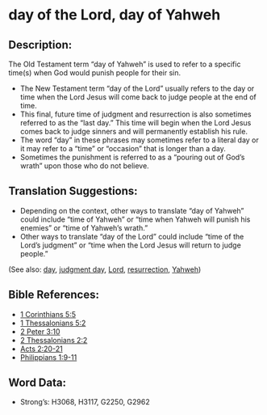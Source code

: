 # day of the Lord, day of Yahweh

## Description:

The Old Testament term “day of Yahweh” is used to refer to a specific time(s) when God would punish people for their sin.

* The New Testament term “day of the Lord” usually refers to the day or time when the Lord Jesus will come back to judge people at the end of time.
* This final, future time of judgment and resurrection is also sometimes referred to as the “last day.” This time will begin when the Lord Jesus comes back to judge sinners and will permanently establish his rule.
* The word “day” in these phrases may sometimes refer to a literal day or it may refer to a “time” or “occasion” that is longer than a day.
* Sometimes the punishment is referred to as a “pouring out of God’s wrath” upon those who do not believe.

## Translation Suggestions:

* Depending on the context, other ways to translate “day of Yahweh” could include “time of Yahweh” or “time when Yahweh will punish his enemies” or “time of Yahweh’s wrath.”
* Other ways to translate “day of the Lord” could include “time of the Lord’s judgment” or “time when the Lord Jesus will return to judge people.”

(See also: [day](../other/biblicaltimeday.md), [judgment day](../kt/judgmentday.md), [Lord](../kt/lord.md), [resurrection](../kt/resurrection.md), [Yahweh](../kt/yahweh.md))

## Bible References:

* [1 Corinthians 5:5](rc://en/tn/help/1co/05/05)
* [1 Thessalonians 5:2](rc://en/tn/help/1th/05/02)
* [2 Peter 3:10](rc://en/tn/help/2pe/03/10)
* [2 Thessalonians 2:2](rc://en/tn/help/2th/02/02)
* [Acts 2:20-21](rc://en/tn/help/act/02/20)
* [Philippians 1:9-11](rc://en/tn/help/php/01/09)

## Word Data:

* Strong’s: H3068, H3117, G2250, G2962
